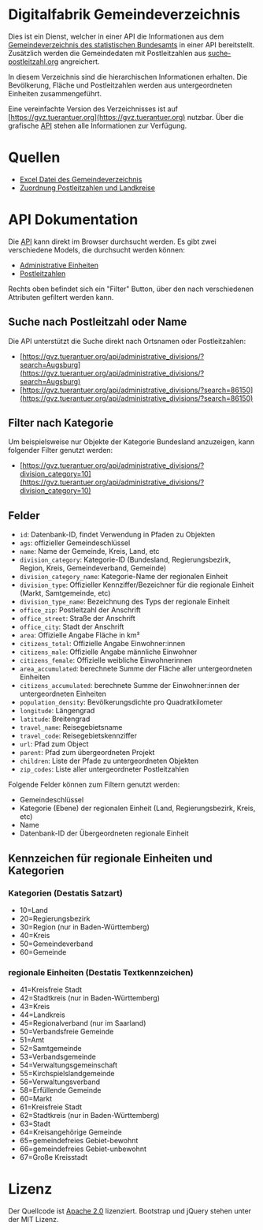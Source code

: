 # Digitalfabrik Gemeindeverzeichnis
Dies ist ein Dienst, welcher in einer API die Informationen aus dem [Gemeindeverzeichnis des statistischen Bundesamts](https://www.destatis.de/DE/Themen/Laender-Regionen/Regionales/Gemeindeverzeichnis/_inhalt.html) in einer API bereitstellt. Zusätzlich werden die Gemeindedaten mit Postleitzahlen aus [suche-postleitzahl.org](https://suche-postleitzahl.org) angreichert.

In diesem Verzeichnis sind die hierarchischen Informationen erhalten. Die Bevölkerung, Fläche und Postleitzahlen werden aus untergeordneten Einheiten zusammengeführt.

Eine vereinfachte Version des Verzeichnisses ist auf [https://gvz.tuerantuer.org](https://gvz.tuerantuer.org) nutzbar. Über die grafische [API](#api-dokumentation) stehen alle Informationen zur Verfügung.

# Quellen
* [Excel Datei des Gemeindeverzeichnis](https://www.destatis.de/DE/Themen/Laender-Regionen/Regionales/Gemeindeverzeichnis/_inhalt.html)
* [Zuordnung Postleitzahlen und Landkreise](https://www.suche-postleitzahl.org/download_files/public/zuordnung_plz_ort_landkreis.csv)

# API Dokumentation
Die [API](https://gvz.tuerantuer.org/api/) kann direkt im Browser durchsucht werden. Es gibt zwei verschiedene Models, die durchsucht werden können:
* [Administrative Einheiten](https://gvz.tuerantuer.org/api/administrative_divisions/)
* [Postleitzahlen](https://gvz.tuerantuer.org/api/zip_codes/)

Rechts oben befindet sich ein "Filter" Button, über den nach verschiedenen Attributen gefiltert werden kann.

## Suche nach Postleitzahl oder Name
Die API unterstützt die Suche direkt nach Ortsnamen oder Postleitzahlen:
* [https://gvz.tuerantuer.org/api/administrative_divisions/?search=Augsburg](https://gvz.tuerantuer.org/api/administrative_divisions/?search=Augsburg)
* [https://gvz.tuerantuer.org/api/administrative_divisions/?search=86150](https://gvz.tuerantuer.org/api/administrative_divisions/?search=86150)

## Filter nach Kategorie
Um beispielsweise nur Objekte der Kategorie Bundesland anzuzeigen, kann folgender Filter genutzt werden:
* [https://gvz.tuerantuer.org/api/administrative_divisions/?division_category=10](https://gvz.tuerantuer.org/api/administrative_divisions/?division_category=10)

## Felder
* `id`: Datenbank-ID, findet Verwendung in Pfaden zu Objekten
* `ags`: offizieller Gemeindeschlüssel
* `name`: Name der Gemeinde, Kreis, Land, etc
* `division_category`: Kategorie-ID (Bundesland, Regierungsbezirk, Region, Kreis, Gemeindeverband, Gemeinde)
* `division_category_name`: Kategorie-Name der regionalen Einheit
* `division_type`: Offizieller Kennziffer/Bezeichner für die regionale Einheit (Markt, Samtgemeinde, etc)
* `division_type_name`: Bezeichnung des Typs der regionale Einheit
* `office_zip`: Postleitzahl der Anschrift
* `office_street`: Straße der Anschrift
* `office_city`: Stadt der Anschrift
* `area`: Offizielle Angabe Fläche in km²
* `citizens_total`: Offizielle Angabe Einwohner:innen
* `citizens_male`: Offizielle Angabe männliche Einwohner
* `citizens_female`: Offizielle weibliche Einwohnerinnen
* `area_accumulated`: berechnete Summe der Fläche aller untergeordneten Einheiten
* `citizens_accumulated`: berechnete Summe der Einwohner:innen der untergeordneten Einheiten
* `population_density`: Bevölkerungsdichte pro Quadratkilometer
* `longitude`: Längengrad
* `latitude`: Breitengrad
* `travel_name`: Reisegebietsname
* `travel_code`: Reisegebietskennziffer
* `url`: Pfad zum Object
* `parent`: Pfad zum übergeordneten Projekt
* `children`: Liste der Pfade zu untergeordneten Objekten
* `zip_codes`: Liste aller untergeordneter Postleitzahlen

Folgende Felder können zum Filtern genutzt werden:
* Gemeindeschlüssel
* Kategorie (Ebene) der regionalen Einheit (Land, Regierungsbezirk, Kreis, etc)
* Name
* Datenbank-ID der Übergeordneten regionale Einheit

## Kennzeichen für regionale Einheiten und Kategorien
### Kategorien (Destatis Satzart)
* 10=Land
* 20=Regierungsbezirk
* 30=Region (nur in Baden-Württemberg)
* 40=Kreis
* 50=Gemeindeverband
* 60=Gemeinde

### regionale Einheiten (Destatis Textkennzeichen)
* 41=Kreisfreie Stadt
* 42=Stadtkreis (nur in Baden-Württemberg)
* 43=Kreis
* 44=Landkreis
* 45=Regionalverband (nur im Saarland)
* 50=Verbandsfreie Gemeinde
* 51=Amt
* 52=Samtgemeinde
* 53=Verbandsgemeinde
* 54=Verwaltungsgemeinschaft
* 55=Kirchspielslandgemeinde
* 56=Verwaltungsverband
* 58=Erfüllende Gemeinde
* 60=Markt
* 61=Kreisfreie Stadt
* 62=Stadtkreis (nur in Baden-Württemberg)
* 63=Stadt
* 64=Kreisangehörige Gemeinde
* 65=gemeindefreies Gebiet-bewohnt
* 66=gemeindefreies Gebiet-unbewohnt
* 67=Große Kreisstadt

# Lizenz
Der Quellcode ist [Apache 2.0](LICENSE.txt) lizenziert. Bootstrap und jQuery stehen unter der MIT Lizenz.
